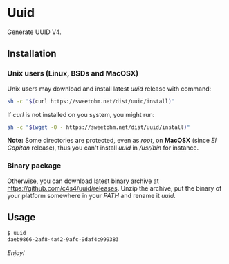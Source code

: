 # Uuid

Generate UUID V4.

## Installation

### Unix users (Linux, BSDs and MacOSX)

Unix users may download and install latest *uuid* release with command:

```bash
sh -c "$(curl https://sweetohm.net/dist/uuid/install)"
```

If *curl* is not installed on you system, you might run:

```bash
sh -c "$(wget -O - https://sweetohm.net/dist/uuid/install)"
```

**Note:** Some directories are protected, even as *root*, on **MacOSX** (since *El Capitan* release), thus you can't install *uuid* in */usr/bin* for instance.

### Binary package

Otherwise, you can download latest binary archive at <https://github.com/c4s4/uuid/releases>. Unzip the archive, put the binary of your platform somewhere in your *PATH* and rename it *uuid*.

## Usage

```bash
$ uuid
daeb9866-2af8-4a42-9afc-9daf4c999383
```

*Enjoy!*
